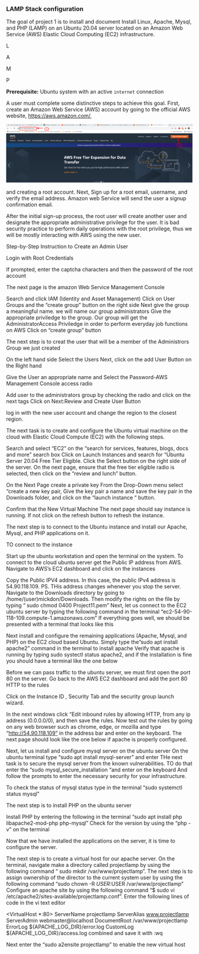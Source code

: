 ### **LAMP Stack configuration** 

The goal of project 1 is to install and document Install Linux, Apache, Mysql, and PHP (LAMP) on an Ubuntu 20.04 server located on an Amazon Web Service (AWS) Elastic Cloud Computing (EC2) infrastructure.

L

A

M

P



**Prerequisite:** Ubuntu system with an active `internet` connection

A user must complete some distinctive steps to achieve this goal.
 First, create an Amazon Web Service (AWS) account by going to the official AWS website, https://aws.amazon.com/, 


![](./images/AWSAccountCreation1.png)




and creating a root account. Next, Sign up for a root email, username, and verify the email address. Amazon web Service will send the user a signup confirmation email.


After the initial sign-up process, the root user will create another user and designate the appropriate administrative privilege for the user. It is bad security practice to perform daily operations with the root privilege, thus we will be mostly interacting with AWS using the new user.

Step-by-Step Instruction to Create an Admin User

Login with Root Credentials 


If prompted, enter the captcha characters and then the password of the root account 

The next page is the amazon Web Service Management Console

Search and click  IAM (Identity and Asset Management)
Click on User Groups and the “create group” button on the right side
Next give the group a meaningful name. we will name our group administrators
Give the appropriate priviledge to the group. Our group will get the AdministratorAccess Priviledge in order to perform everyday job functions on AWS
Click on “create group” button 

The next step is to creat the user that will be a member of the Administrors Group we just created 

On the left hand side Select the Users
Next, click on the add User Button on the Right hand 

Give the User an appropriate name and Select the Password-AWS Management Console access radio

Add user to the administrators group by checking the radio and click on the next tags
Click on Next:Review and Create User Button 


log in with the new user account and change the region to the closest region.

The next task is to create and configure the Ubuntu virtual machine on the cloud with Elastic Cloud Compute (EC2) with the following steps.

Search and select “EC2” on the “search for services, features, blogs, docs and more” search box
Click on Launch Instances and search for “Ubuntu Server 20.04 Free Tier Eligible. Click the Select button on the right side of the server. On the next page, ensure that the free tier eligible radio is selected, then click on the “review and lunch” button. 

On the Next Page create a private key
From the Drop-Down menu select “create a new key pair,  Give the key pair a name and save the key pair in the Downloads folder, and click on the “launch instance “ button.

Confirm that the New Virtual Machine 
The next page should say instance is running. If not click on the refresh button to refresh the instance.

The next step is to connect to the Ubuntu instance and install our Apache, Mysql, and PHP applications on it. 

TO connect to the instance

Start up the ubuntu workstation and open the terminal on the system. 
To connect to the cloud ubuntu server get the Public IP address from AWS. Navigate to AWS’s EC2 dashboard and click on the instances

Copy the Public IPV4 address. In this case, the public IPv4 address is 54.90.118.109. PS. THis address changes whenever you stop the server.
Navigate to the Downloads directory by going to /home/(user)mickdon/Downloads. Then modify the rights on the file by typing “ sudo chmod 0400 Project11.pem”
Next, let us connect to the EC2 ubuntu server by typing the following command in the terminal “ec2-54-90-118-109.compute-1.amazonaws.com”
If everything goes well, we should be presented with a terminal that looks like this 




Next install and configure the remaining applications (Apache, Mysql, and PHP)  on the EC2 cloud based Ubuntu.
Simply type the”sudo apt install apache2” command in the terminal to install apache
Verify that apache is running by typing sudo systectl status apache2, and if the installation is fine you should have a terminal like the one below

Before we can pass traffic to the ubuntu server, we must first open the port 80 on the server. 
Go back to the AWS EC2 dashboard and add the port 80 HTTP to the rules 

Click on the Instance ID , Security Tab and the security group launch wizard.

In the next windows click “Edit inbound rules  by allowing HTTP, from any ip address (0.0.0.0/0), and then save the rules.
Now test out the rules by going on any web browser such as chrome, edge, or mozilla and type “http://54.90.118.109” in the address bar and enter on the keyboard. The next page should look like the one below if apache is properly configured.

Next, let us install and configure mysql server on the ubuntu server 
On the ubuntu terminal type “sudo apt install mysql-server” and enter
THe next task is to secure the mysql server from the known vulnerabilities. TO do that enter the “sudo mysql_secure_installation “and enter on the keyboard
And follow the prompts to enter the necessary security for your infrastructure.

To check the status of mysql status type in the terminal “sudo systemctl status mysql”


The next step is to install PHP on the ubuntu server

Install PHP by entering the following in the terminal “sudo apt install php libapache2-mod-php php-mysql”
Check for the version by using the “php -v” on the terminal 

Now that we have installed the applications on the server, it is time to configure the server. 

The next step is to create a virtual host for our apache server. On the terminal, navigate make a directory called projectlamp by using the following command “ sudo mkdir /var/www/projectlamp”. The next step is to assign ownership of the director to the current system user by using the following command “sudo chown -R $USER:$USER /var/www/projectlamp”
Configure an apache site by using the following command “$ sudo vi /etc/apache2/sites-available/projectlamp.conf”. Enter the following lines of code in the vi text editor 

<VirtualHost *:80> ServerName projectlamp ServerAlias www.projectlamp ServerAdmin webmaster@localhost DocumentRoot /var/www/projectlamp ErrorLog ${APACHE_LOG_DIR}/error.log CustomLog ${APACHE_LOG_DIR}/access.log combined </VirtualHost>   and save it with :wq

Next enter the “sudo a2ensite projectlamp” to enable the new virtual host












































